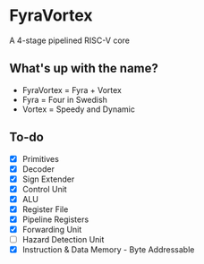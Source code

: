 # FyraVortex

A 4-stage pipelined RISC-V core

## What's up with the name?
- FyraVortex = Fyra + Vortex
- Fyra = Four in Swedish
- Vortex = Speedy and Dynamic 

## To-do
- [x] Primitives
- [x] Decoder
- [x] Sign Extender
- [x] Control Unit
- [x] ALU
- [x] Register File
- [x] Pipeline Registers
- [x] Forwarding Unit
- [ ] Hazard Detection Unit
- [x] Instruction & Data Memory - Byte Addressable
